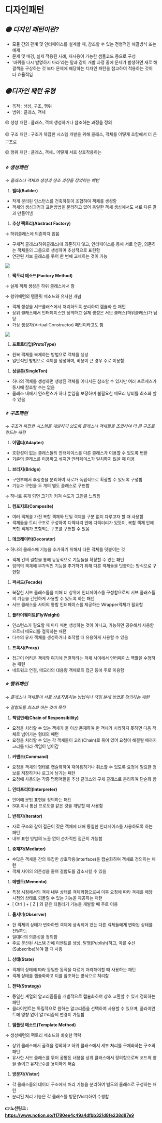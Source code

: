 # 디자인패턴

## *🟣 디자인 패턴이란?*

- 모듈 간의 관계 및 인터페이스를 설계할 때, 참조할 수 있는 전형적인 해결방식 또는 예제
- 문제 및 배경, 실제 적용된 사례, 재사용이 가능한 샘플코드 등으로 구성
- ‘바퀴를 다시 발명하지 마라’라는 말과 같이 개발 과정 중에 문제가 발생하면 새로 해결책을 구상하는 것 보다 문제에 해당하는 디자인 패턴을 참고하여 적용하는 것이 더 효율적임

## *🟣디자인 패턴 유형*

- 목적 : 생성, 구조, 행위
- 범위 : 클래스, 객체

 🟡 생성 패턴 : 클래스, 객체 생성하거나 참조하는 과정을 정의

 🟡 구조 패턴 : 구조가 복잡한 시스템 개발을 위해 클래스, 객체를 어떻게 조합해서 더 큰 구조로

 🟡 행위 패턴 : 클래스, 객체.. 어떻게 서로 상호작용하는

### ***⭐ 생성패턴***

*→ 클래스나 객체의 생성과 참조 과정을 정의하는 패턴*

1. **빌더(Builder)**
- 작게 분리된 인스턴스를 건축하듯이 조합하여 객체를 생성함
- 객체의 생성과정과 표현방법을 분리하고 있어 동일한 객체 생성에서도 서로 다른 결과 만들어냄

1. **추상 팩토리(Abstract Factory)**

→ 하위클래스에 의존하지 않음

- 구체적 클래스(하위클래스)에 의존하지 않고, 인터페이스를 통해 서로 연관, 의존하는 객체들의 그룹으로 생성하여 추상적으로 표현함
- 연관된 서브 클래스를 묶어 한 번에 교체하는 것이 가능

<img src="https://s3.us-west-2.amazonaws.com/secure.notion-static.com/e389ab4f-5529-4448-9cff-5f6ba9507fa1/Untitled.png?X-Amz-Algorithm=AWS4-HMAC-SHA256&X-Amz-Content-Sha256=UNSIGNED-PAYLOAD&X-Amz-Credential=AKIAT73L2G45EIPT3X45%2F20220406%2Fus-west-2%2Fs3%2Faws4_request&X-Amz-Date=20220406T065612Z&X-Amz-Expires=86400&X-Amz-Signature=863c21026fb5c7679be59acab993b0ce361dead2efb7cebccd4efac171ba14bf&X-Amz-SignedHeaders=host&response-content-disposition=filename%20%3D%22Untitled.png%22&x-id=GetObject">

1. **팩토리 메소드(Factory Method)**

→ 실제 객체 생성은 하위 클래스에서 함

→ 행위패턴의 템플릿 메소드와 유사한 개념

- 객체 생성을 서브클래스에서 처리하도록 분리하여 캡슐화 한 패턴
- 상위 클래스에서 인터페이스만 정의하고 실제 생성은 서브 클래스(하위클래스)가 담당
- 가상 생성자(Virtual Constructor) 패턴이라고도 함

<img src="https://s3.us-west-2.amazonaws.com/secure.notion-static.com/bec2b3fe-d019-42dc-bba5-f2fe4ae53d67/Untitled.png?X-Amz-Algorithm=AWS4-HMAC-SHA256&X-Amz-Content-Sha256=UNSIGNED-PAYLOAD&X-Amz-Credential=AKIAT73L2G45EIPT3X45%2F20220406%2Fus-west-2%2Fs3%2Faws4_request&X-Amz-Date=20220406T065629Z&X-Amz-Expires=86400&X-Amz-Signature=7f78c0d4d12f4e96bb3252f6ae49a90bfd1057d152dd05e30bad4370306181c2&X-Amz-SignedHeaders=host&response-content-disposition=filename%20%3D%22Untitled.png%22&x-id=GetObject">

1. **프로토타입(ProtoType)**
- 원복 객체를 복제하는 방법으로 객체를 생성
- 일반적인 방법으로 객체를 생성하며, 비용이 큰 경우 주로 이용함

1. **싱글톤(SingleTon)**
- 하나의 객체를 생성하면 생성된 객체를 어디서든 참조할 수 있지만 여러 프로세스가 동시에 참조할 수는 없음
- 클래스 내에서 인스턴스가 하나 뿐임을 보장하며 불필요한 메모리 낭비를 최소화 할 수 있음

### *⭐ 구조패턴*

*→ 구조가 복잡한 시스템을 개발하기 쉽도록 클래스나 객체들을 조합하여 더 큰 구조로 만드는 패턴*

1. **어댑터(Adapter)**
- 호환성이 없는 클래스들의 인터페이스를 다른 클래스가 이용할 수 있도록 변환
- 기존의 클래스를 이용하고 싶지만 인터페이스가 일치하지 않을 때 이용

1. **브리지(Bridge)**
- 구현부에서 추상층을 분리하여 서로가 독립적으로 확장할 수 있도록 구성함
- 기능과 구현을 두 개의 별도 클래스로 구현함

→ 하나로 묶게 되면 크기가 커져 속도가 그만큼 느려짐 

1. **컴포지트(Composite)**
- 여러 객체를 가진 복합 객체와 단일 객체를 구분 없이 다루고자 할 때 사용함
- 객체들을 트리 구조로 구성하여 디렉터리 안에 디렉터리가 있듯이, 복합 객체 안에 복합 객체가 포함되는 구조를 구현할 수 있음

1. **데코레이터(Decorator)**

→ 하나의 클래스에 기능을 추가하기 위해서 다른 객체를 덧붙이는 것

- 객체 간의 결합을 통해 능동적으로 기능들을 확장할 수 있는 패턴
- 임의의 객체에 부가적인 기능을 추가하기 위해 다른 객체들을 덧붙이는 방식으로 구현함

1. **퍼싸드(Fecade)**
- 복잡한 서브 클래스들을 피해 더 상위에 인터페이스를 구성함으로써 서브 클래스들의 기능을 간편하게 사용할 수 있도록 하는 패턴
- 서브 클래스들 사이의 통합 인터페이스를 제공하는 Wrapper객체가 필요함

1. **플라이웨이트(FlyWeight)**
- 인스턴스가 필요할 때 마다 매번 생성하는 것이 아니고, 가능하면 공유해서 사용함으로써 메모리를 절약하는 패턴
- 다수의 유사 객체를 생성하거나 조작할 때 유용하게 사용할 수 있음

1. **프록시(Proxy)**
- 접근이 어려운 객체와 여기에 연결하려는 객체 사이에서 인터페이스 역할을 수행하는 패턴
- 네트워크 연결, 메모리의 대용량 객체로의 접근 등에 주로 이용함

### *⭐ 행위패턴*

*→ 클래스나 객체들이 서로 상호작용하는 방법이나 책임 분배 방법을 정의하는 패턴*

*→ 결합도를 최소화 하는 것이 목적*

1. **책임연쇄(Chain of Responsibility)**
- 요청을 처리할 수 있는 객체가 둘 이상 존재하여 한 객체가 처리하지 못하면 다음 객체로 넘어가는 형태의 패턴
- 요청을 처리할 수 있는 각 객체들이 고리(Chain)로 묶여 있어 요청이 해결될 때까지 고리를 따라 책임이 넘어감

1. **커맨드(Command)**
- 요청을 객체의 형태로 캡슐화하여 재이용하거나 취소할 수 있도록 요청에 필요한 정보를 저장하거나 로그에 남기는 패턴
- 요청에 사용되는 각종 명령어들을 추상 클래스와 구체 클래스로 분리하여 단순화 함

1. **인터프리터(Interpreter)**
- 언어에 문법 표현을 정의하는 패턴
- SQL이나 통신 프로토콜 같은 것을 개발할 때 사용함

1. **반복자(Iterator)**
- 자료 구조와 같이 접근이 잦은 객체에 대해 동일한 인터페이스를 사용하도록 하는 패턴
- 내부 표현 방법의 노출 없이 순차적인 접근이 가능함

1. **중재자(Mediator)**
- 수많은 객체들 간의 복잡한 상호작용(interface)을 캡슐화하여 객체로 정의하는 패턴
- 객체 사이의 의존성을 줄여 결합도를 감소시킬 수 있음

1. **메멘토(Memento)**
- 특정 시점에서의 객체 내부 상태를 객체화함으로써 이후 요청에 따라 객체를 해당 시점의 상태로 되돌릴 수 있는 기능을 제공하는 패턴
- [ Ctrl ] + [ Z ] 와 같은 되돌리기 기능을 개발할 때 주로 이용

1. **옵서버(Observer)**
- 한 객체의 상태가 변화하면 객체에 상속되어 있는 다른 객체들에게 변화된 상태를 전달하는
- 일대다의 의존성을 정의함
- 주로 분산된 시스템 간에 이벤트를 생성, 발행(Publish)하고, 이를 수신(Subscribe)해야 할 때 사용

1. **상태(State)**
- 객체의 상태에 따라 동일한 동작을 다르게 처리해야할 때 사용하는 패턴
- 객체 상태를 캡슐화하고 이를 참조하는 방식으로 처리함

1. **전략(Strategy)**
- 동일한 계열의 알고리즘들을 개별적으로 캡슐화하여 상호 교환할 수 있게 정의하는 패턴
- 클라이언트는 독립적으로 원하는 알고리즘을 선택하여 사용할 수 있으며, 클라이언트에 영향 없이 알고리즘의 변경이 가능함

1. **템플릿 메소드(Template Method)**

→ 생성패턴의 팩토리 메소드와 비슷한 맥락

- 상위 클래스에서 골격을 정의하고 하위 클래스에서 세부 처리를 구체화하는 구조의 패턴
- 유사한 서브 클래스를 묶어 공통된 내용을 상위 클래스에서 정의함으로써 코드의 양을 줄이고 유지보수를 용이하게 해줌

1. **방문자(Vistor)**
- 각 클래스들의 데이터 구조에서 처리 기능을 분리하여 별도의 클래스로 구성하는 패턴
- 분리된 처리 기능은 각 클래스를 방문(Visit)하여 수행함

#### 👉노션링크 : https://www.notion.so/f1780ee4c49a4dfbb321d8fe238d87e9
